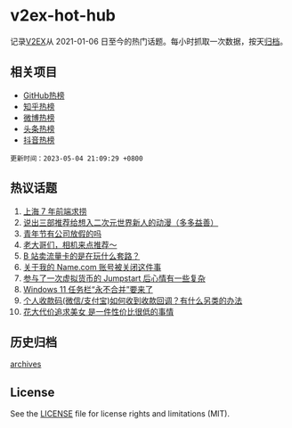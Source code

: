 # v2ex-hot-hub

 记录[V2EX](https://www.v2ex.com/)从 2021-01-06 日至今的热门话题。每小时抓取一次数据，按天[归档](archives)。
 
 ## 相关项目

- [GitHub热榜](https://github.com/lonnyzhang423/github-hot-hub)
- [知乎热榜](https://github.com/lonnyzhang423/zhihu-hot-hub)
- [微博热榜](https://github.com/lonnyzhang423/weibo-hot-hub)
- [头条热榜](https://github.com/lonnyzhang423/toutiao-hot-hub)
- [抖音热榜](https://github.com/lonnyzhang423/douyin-hot-hub)


 `更新时间：2023-05-04 21:09:29 +0800`

## 热议话题

1. [上海 7 年前端求捞](https://www.v2ex.com/t/937283)
1. [说出三部推荐给想入二次元世界新人的动漫（多多益善）](https://www.v2ex.com/t/937247)
1. [青年节有公司放假的吗](https://www.v2ex.com/t/937110)
1. [老大哥们，相机来点推荐～](https://www.v2ex.com/t/937144)
1. [B 站卖流量卡的是在玩什么套路？](https://www.v2ex.com/t/937108)
1. [关于我的 Name.com 账号被关闭这件事](https://www.v2ex.com/t/937140)
1. [参与了一次虚拟货币的 Jumpstart 后心情有一些复杂](https://www.v2ex.com/t/937077)
1. [Windows 11 任务栏“永不合并”要来了](https://www.v2ex.com/t/937119)
1. [个人收款码(微信/支付宝)如何收到收款回调？有什么另类的办法](https://www.v2ex.com/t/937113)
1. [花大代价追求美女 是一件性价比很低的事情](https://www.v2ex.com/t/937139)

## 历史归档

[archives](archives)

## License

See the [LICENSE](LICENSE) file for license rights and limitations (MIT).
